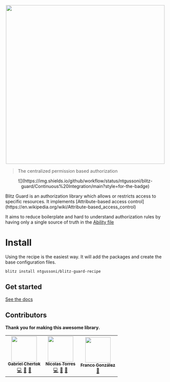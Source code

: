 <p align="center">
 <img src="blitz-guard.png" width="500px" />
</p>

> The centralized permission based authorization

<p align="center">
![](https://img.shields.io/github/workflow/status/ntgussoni/blitz-guard/Continuous%20Integration/main?style=for-the-badge)
</p>
Blitz Guard is an authorization library which allows or restricts access to specific resources.
It implements [Attribute-based access control](https://en.wikipedia.org/wiki/Attribute-based_access_control)

It aims to reduce boilerplate and hard to understand authorization rules by having only a single source of truth in the [Ability file](https://ntgussoni.github.io/blitz-guard/docs/ability-file)

# Install

Using the recipe is the easiest way. It will add the packages and create the base configuration files.

`blitz install ntgussoni/blitz-guard-recipe`

## Get started

[See the docs](https://ntgussoni.github.io/blitz-guard/docs/)

## Contributors

**Thank you for making this awesome library.**

 <!-- ALL-CONTRIBUTORS-LIST:START - Do not remove or modify this section -->
<!-- prettier-ignore-start -->
<!-- markdownlint-disable -->
<table>
  <tr>
    <td align="center"><a href="https://github.com/cherta"><img src="https://avatars2.githubusercontent.com/u/373454?v=4?s=80" width="80px;" alt=""/><br /><sub><b>Gabriel Chertok</b></sub></a><br /><a href="https://github.com/ntgussoni/blitz-guard/commits?author=cherta" title="Code">💻</a> <a href="https://github.com/ntgussoni/blitz-guard/issues?q=author%3Acherta" title="Bug reports">🐛</a> <a href="https://github.com/ntgussoni/blitz-guard/commits?author=cherta" title="Documentation">📖</a></td>
    <td align="center"><a href="https://github.com/ntgussoni"><img src="https://avatars0.githubusercontent.com/u/10161067?v=4?s=80" width="80px;" alt=""/><br /><sub><b>Nicolas Torres</b></sub></a><br /><a href="https://github.com/ntgussoni/blitz-guard/commits?author=ntgussoni" title="Code">💻</a> <a href="https://github.com/ntgussoni/blitz-guard/issues?q=author%3Antgussoni" title="Bug reports">🐛</a> <a href="https://github.com/ntgussoni/blitz-guard/commits?author=ntgussoni" title="Documentation">📖</a></td>
    <td align="center"><a href="https://github.com/Fralez"><img src="https://avatars.githubusercontent.com/u/40028772?v=4?s=80" width="80px;" alt=""/><br /><sub><b>Franco González</b></sub></a><br /><a href="https://github.com/ntgussoni/blitz-guard/commits?author=Fralez" title="Documentation">📖</a></td>
  </tr>
</table>

<!-- markdownlint-restore -->
<!-- prettier-ignore-end -->

<!-- ALL-CONTRIBUTORS-LIST:END -->
